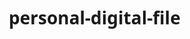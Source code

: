 # personal-digital-file
<!DOCTYPE html>
<html lang="es">
<head>
    <meta charset="UTF-8">
    <meta name="viewport" content="width=device-width, initial-scale=1.0">
    <title>Personal Digital File | Próximamente</title>
    <link rel="stylesheet" href="https://cdnjs.cloudflare.com/ajax/libs/font-awesome/6.4.0/css/all.min.css">
    <style>
        * {
            margin: 0;
            padding: 0;
            box-sizing: border-box;
            font-family: 'Segoe UI', Tahoma, Geneva, Verdana, sans-serif;
        }
        
        body {
            background: linear-gradient(135deg, #1a1a2e 0%, #16213e 50%, #0f3460 100%);
            min-height: 100vh;
            display: flex;
            justify-content: center;
            align-items: center;
            color: #fff;
            overflow: hidden;
            position: relative;
        }
        
        body::before {
            content: '';
            position: absolute;
            top: 0;
            left: 0;
            width: 100%;
            height: 100%;
            background: radial-gradient(circle at 10% 20%, rgba(255, 200, 124, 0.15) 0%, transparent 20%),
                        radial-gradient(circle at 90% 80%, rgba(108, 92, 231, 0.15) 0%, transparent 20%);
            z-index: -1;
        }
        
        .container {
            text-align: center;
            max-width: 800px;
            padding: 40px;
            z-index: 2;
        }
        
        .logo {
            font-size: 4rem;
            margin-bottom: 20px;
            background: linear-gradient(45deg, #ff7e5f, #feb47b);
            -webkit-background-clip: text;
            background-clip: text;
            color: transparent;
            animation: pulse 2s infinite;
        }
        
        .title {
            font-size: 3.5rem;
            margin-bottom: 10px;
            background: linear-gradient(45deg, #12c2e9, #c471ed, #f64f59);
            -webkit-background-clip: text;
            background-clip: text;
            color: transparent;
            letter-spacing: 1px;
        }
        
        .subtitle {
            font-size: 1.8rem;
            margin-bottom: 40px;
            color: #e0e0e0;
            font-weight: 300;
            letter-spacing: 2px;
        }
        
        .coming-soon {
            font-size: 1.8rem;
            margin-bottom: 50px;
            padding: 15px 30px;
            display: inline-block;
            background: rgba(255, 255, 255, 0.1);
            backdrop-filter: blur(10px);
            border-radius: 15px;
            border: 1px solid rgba(255, 255, 255, 0.2);
            box-shadow: 0 8px 32px rgba(0, 0, 0, 0.2);
            position: relative;
            overflow: hidden;
        }
        
        .coming-soon::before {
            content: '';
            position: absolute;
            top: 0;
            left: -100%;
            width: 100%;
            height: 100%;
            background: linear-gradient(90deg, transparent, rgba(255, 255, 255, 0.2), transparent);
            animation: shine 3s infinite;
        }
        
        .instagram-btn {
            display: inline-flex;
            align-items: center;
            justify-content: center;
            padding: 15px 35px;
            font-size: 1.4rem;
            font-weight: 600;
            color: white;
            background: linear-gradient(45deg, #833ab4, #fd1d1d, #fcb045);
            border: none;
            border-radius: 50px;
            cursor: pointer;
            transition: all 0.3s ease;
            box-shadow: 0 6px 20px rgba(253, 29, 29, 0.3);
            position: relative;
            overflow: hidden;
            text-decoration: none;
        }
        
        .instagram-btn i {
            margin-right: 12px;
            font-size: 1.8rem;
        }
        
        .instagram-btn:hover {
            transform: translateY(-5px);
            box-shadow: 0 10px 25px rgba(253, 29, 29, 0.4);
        }
        
        .instagram-btn:active {
            transform: translateY(0);
        }
        
        .instagram-btn::after {
            content: '';
            position: absolute;
            top: 0;
            left: 0;
            width: 100%;
            height: 100%;
            background: linear-gradient(45deg, #833ab4, #fd1d1d, #fcb045);
            z-index: -1;
            border-radius: 50px;
        }
        
        .instagram-btn::before {
            content: '';
            position: absolute;
            top: -2px;
            left: -2px;
            right: -2px;
            bottom: -2px;
            background: linear-gradient(45deg, #833ab4, #fd1d1d, #fcb045);
            z-index: -2;
            filter: blur(10px);
            opacity: 0.6;
            border-radius: 50px;
        }
        
        .features {
            display: flex;
            justify-content: center;
            gap: 30px;
            margin-top: 60px;
            flex-wrap: wrap;
        }
        
        .feature {
            background: rgba(255, 255, 255, 0.05);
            backdrop-filter: blur(10px);
            border-radius: 15px;
            padding: 25px;
            width: 180px;
            border: 1px solid rgba(255, 255, 255, 0.1);
            transition: transform 0.3s ease;
        }
        
        .feature:hover {
            transform: translateY(-10px);
            background: rgba(255, 255, 255, 0.1);
        }
        
        .feature i {
            font-size: 2.5rem;
            margin-bottom: 15px;
            color: #4cc9f0;
        }
        
        .feature h3 {
            font-size: 1.1rem;
            margin-bottom: 10px;
            color: #f1f1f1;
        }
        
        .feature p {
            font-size: 0.9rem;
            color: #b0b0b0;
        }
        
        .particles {
            position: absolute;
            top: 0;
            left: 0;
            width: 100%;
            height: 100%;
            z-index: 1;
            pointer-events: none;
        }
        
        .particle {
            position: absolute;
            background: rgba(255, 255, 255, 0.5);
            border-radius: 50%;
            pointer-events: none;
        }
        
        .footer {
            position: absolute;
            bottom: 20px;
            width: 100%;
            text-align: center;
            color: rgba(255, 255, 255, 0.5);
            font-size: 0.9rem;
        }
        
        @keyframes pulse {
            0% { transform: scale(1); }
            50% { transform: scale(1.05); }
            100% { transform: scale(1); }
        }
        
        @keyframes shine {
            0% { left: -100%; }
            100% { left: 100%; }
        }
        
        @media (max-width: 768px) {
            .container {
                padding: 20px;
            }
            
            .logo {
                font-size: 3rem;
            }
            
            .title {
                font-size: 2.5rem;
            }
            
            .subtitle {
                font-size: 1.3rem;
            }
            
            .coming-soon {
                font-size: 1.4rem;
            }
            
            .features {
                gap: 15px;
            }
            
            .feature {
                width: 150px;
                padding: 15px;
            }
        }
    </style>
</head>
<body>
    <div class="particles" id="particles"></div>
    
    <div class="container">
        <div class="logo">
            <i class="fas fa-folder-open"></i>
        </div>
        <h1 class="title">PERSONAL DIGITAL FILE</h1>
        <p class="subtitle">Tu solución integral de gestión digital</p>
        
        <div class="coming-soon">
            PRÓXIMAMENTE DISPONIBLE...
        </div>
        
        <a href="https://www.instagram.com/7alex.07/" target="_blank" class="instagram-btn">
            <i class="fab fa-instagram"></i> SÍGUEME EN INSTAGRAM
        </a>
        
        <div class="features">
            <div class="feature">
                <i class="fas fa-lock"></i>
                <h3>Seguridad</h3>
                <p>Protección avanzada de tus archivos</p>
            </div>
            <div class="feature">
                <i class="fas fa-sync-alt"></i>
                <h3>Sincronización</h3>
                <p>Accede desde cualquier dispositivo</p>
            </div>
            <div class="feature">
                <i class="fas fa-bolt"></i>
                <h3>Rápido</h3>
                <p>Velocidad y rendimiento óptimo</p>
            </div>
        </div>
    </div>
    
    <div class="footer">
        &copy; 2023 Personal Digital File. Todos los derechos reservados.
    </div>

    <script>
        // Efecto de partículas
        document.addEventListener('DOMContentLoaded', function() {
            const particlesContainer = document.getElementById('particles');
            const particleCount = 50;
            
            for (let i = 0; i < particleCount; i++) {
                createParticle();
            }
            
            function createParticle() {
                const particle = document.createElement('div');
                particle.classList.add('particle');
                
                // Tamaño aleatorio
                const size = Math.random() * 5 + 2;
                particle.style.width = `${size}px`;
                particle.style.height = `${size}px`;
                
                // Posición inicial aleatoria
                particle.style.left = `${Math.random() * 100}%`;
                particle.style.top = `${Math.random() * 100}%`;
                
                // Color aleatorio con transparencia
                const colors = [
                    'rgba(108, 92, 231, 0.7)',
                    'rgba(255, 126, 95, 0.7)',
                    'rgba(76, 201, 240, 0.7)',
                    'rgba(254, 180, 123, 0.7)'
                ];
                particle.style.background = colors[Math.floor(Math.random() * colors.length)];
                
                particlesContainer.appendChild(particle);
                
                // Animación
                animateParticle(particle);
            }
            
            function animateParticle(element) {
                let x = parseFloat(element.style.left);
                let y = parseFloat(element.style.top);
                let xSpeed = (Math.random() - 0.5) * 0.5;
                let ySpeed = (Math.random() - 0.5) * 0.5;
                
                function move() {
                    x += xSpeed;
                    y += ySpeed;
                    
                    // Rebotar en los bordes
                    if (x <= 0 || x >= 100) xSpeed *= -1;
                    if (y <= 0 || y >= 100) ySpeed *= -1;
                    
                    element.style.left = `${x}%`;
                    element.style.top = `${y}%`;
                    
                    requestAnimationFrame(move);
                }
                
                move();
            }
        });
    </script>
</body>
</html>
